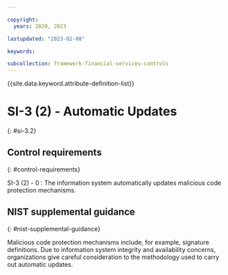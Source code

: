 ```yaml
---

copyright:
  years: 2020, 2023

lastupdated: "2023-02-08"

keywords:

subcollection: framework-financial-services-controls
---
```


{{site.data.keyword.attribute-definition-list}}

               
# SI-3 (2) - Automatic Updates
{: #si-3.2}

## Control requirements
{: #control-requirements}

SI-3 (2) - 0
    : The information system automatically updates malicious code protection mechanisms.

## NIST supplemental guidance
{: #nist-supplemental-guidance}

Malicious code protection mechanisms include, for example, signature definitions. Due to information system integrity and availability concerns, organizations give careful consideration to the methodology used to carry out automatic updates.






